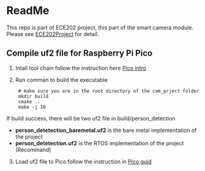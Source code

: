# ReadMe

This repo is part of ECE202 project, this part of the smart camera module. Please see [ECE202Project](https://github.com/RX-0-95/ecem202a_project.git) for detail.

## Compile uf2 file for Raspberry Pi Pico

1. Intall tool chain follow the instruction here [Pico intro](https://shawnhymel.com/2096/how-to-set-up-raspberry-pi-pico-c-c-toolchain-on-windows-with-vs-code/)

2. Run comman to build the executable 

        # make sure you are in the root directory of the cam_prject folder
        mkdir build
        cmake .. 
        make -j 10 

If build success, there will be two uf2 file in build/person_detection

*  **person_detetection_baremetal.uf2** is the bare metal implementation of the project
*  **person_detetection.uf2**  is the RTOS implementation of the project (Recommand)

3. Load uf2 file to Pico follow the instruction in [Pico guid](https://datasheets.raspberrypi.com/pico/getting-started-with-pico.pdf)
